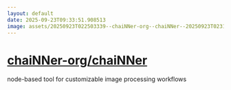 ```yaml
---
layout: default
date: 2025-09-23T09:33:51.908513
image: assets/20250923T022503339--chaiNNer-org--chaiNNer--20250923T023131505--cropped.png
---
```


# [chaiNNer-org/chaiNNer](https://github.com/chaiNNer-org/chaiNNer)

node-based tool for customizable image processing workflows
